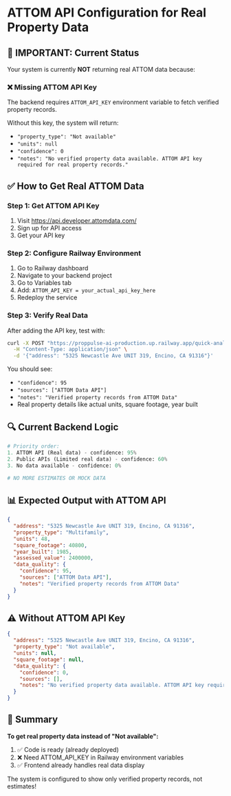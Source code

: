 # ATTOM API Configuration for Real Property Data

## 🚨 IMPORTANT: Current Status

Your system is currently **NOT** returning real ATTOM data because:

### ❌ Missing ATTOM API Key
The backend requires `ATTOM_API_KEY` environment variable to fetch verified property records.

Without this key, the system will return:
- `"property_type": "Not available"`
- `"units": null`
- `"confidence": 0`
- `"notes": "No verified property data available. ATTOM API key required for real property records."`

## ✅ How to Get Real ATTOM Data

### Step 1: Get ATTOM API Key
1. Visit https://api.developer.attomdata.com/
2. Sign up for API access
3. Get your API key

### Step 2: Configure Railway Environment
1. Go to Railway dashboard
2. Navigate to your backend project
3. Go to Variables tab
4. Add: `ATTOM_API_KEY = your_actual_api_key_here`
5. Redeploy the service

### Step 3: Verify Real Data
After adding the API key, test with:
```bash
curl -X POST "https://proppulse-ai-production.up.railway.app/quick-analysis" \
  -H "Content-Type: application/json" \
  -d '{"address": "5325 Newcastle Ave UNIT 319, Encino, CA 91316"}'
```

You should see:
- `"confidence": 95`
- `"sources": ["ATTOM Data API"]`
- `"notes": "Verified property records from ATTOM Data"`
- Real property details like actual units, square footage, year built

## 🔍 Current Backend Logic

```python
# Priority order:
1. ATTOM API (Real data) - confidence: 95%
2. Public APIs (Limited real data) - confidence: 60% 
3. No data available - confidence: 0%

# NO MORE ESTIMATES OR MOCK DATA
```

## 📊 Expected Output with ATTOM API

```json
{
  "address": "5325 Newcastle Ave UNIT 319, Encino, CA 91316",
  "property_type": "Multifamily", 
  "units": 48,
  "square_footage": 40800,
  "year_built": 1985,
  "assessed_value": 2400000,
  "data_quality": {
    "confidence": 95,
    "sources": ["ATTOM Data API"],
    "notes": "Verified property records from ATTOM Data"
  }
}
```

## ⚠️ Without ATTOM API Key

```json
{
  "address": "5325 Newcastle Ave UNIT 319, Encino, CA 91316", 
  "property_type": "Not available",
  "units": null,
  "square_footage": null,
  "data_quality": {
    "confidence": 0,
    "sources": [],
    "notes": "No verified property data available. ATTOM API key required for real property records."
  }
}
```

## 🎯 Summary

**To get real property data instead of "Not available":**
1. ✅ Code is ready (already deployed)
2. ❌ Need ATTOM_API_KEY in Railway environment variables
3. ✅ Frontend already handles real data display

The system is configured to show only verified property records, not estimates!
